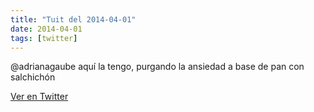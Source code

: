 ```yaml
---
title: "Tuit del 2014-04-01"
date: 2014-04-01
tags: [twitter]
---
```


@adrianagaube aquí la tengo, purgando la ansiedad a base de pan con salchichón



[Ver en Twitter](https://twitter.com/i/web/status/451117375799439361)
